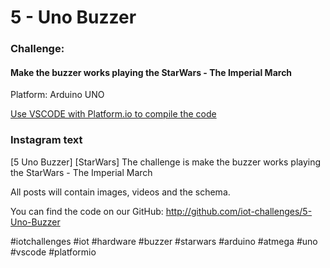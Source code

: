 # 5 - Uno Buzzer
### Challenge:
#### Make the buzzer works playing the StarWars - The Imperial March

Platform: Arduino UNO

[Use VSCODE with Platform.io to compile the code](https://platformio.org/?ref=iotchallenges)

### Instagram text

[5 Uno Buzzer] [StarWars]
The challenge is make the buzzer works playing the StarWars - The Imperial March

All posts will contain images, videos and the schema.

You can find the code on our GitHub:
http://github.com/iot-challenges/5-Uno-Buzzer

#iotchallenges #iot #hardware #buzzer #starwars #arduino #atmega #uno #vscode #platformio